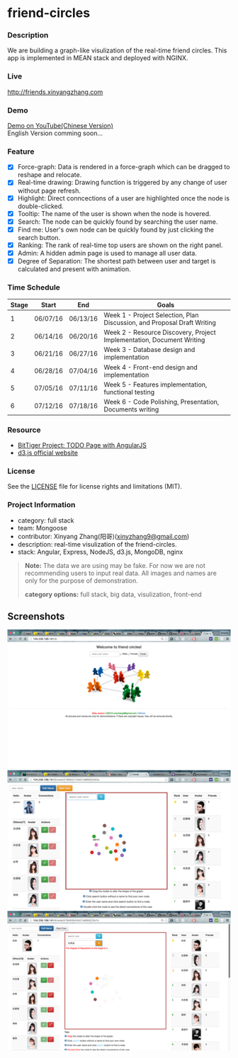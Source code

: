 # friend-circles

### Description
We are building a graph-like visulization of the real-time friend circles. This app is implemented in MEAN stack and deployed with NGINX.
### Live
http://friends.xinyangzhang.com
### Demo
[Demo on YouTube(Chinese Version)](https://youtu.be/tAQFk0LpZT4)  
English Version comming soon...
### Feature
- [x] Force-graph: Data is rendered in a force-graph which can be dragged to reshape and relocate.
- [x] Real-time drawing: Drawing function is triggered by any change of user without page refresh.
- [x] Highlight: Direct conncections of a user are highlighted once the node is double-clicked.
- [x] Tooltip: The name of the user is shown when the node is hovered.
- [x] Search: The node can be quickly found by searching the user name.
- [x] Find me: User's own node can be quickly found by just clicking the search button.
- [x] Ranking: The rank of real-time top users are shown on the right panel.
- [x] Admin: A hidden admin page is used to manage all user data.
- [x] Degree of Separation: The shortest path between user and target is calculated and present with animation.

### Time Schedule

| Stage | Start  | End | Goals |
| ------------- | ------------- | ------------- | ------------- |
| 1 | 06/07/16  | 06/13/16  | Week 1 - Project Selection, Plan Discussion, and Proposal Draft Writing |
| 2 | 06/14/16  | 06/20/16  | Week 2 - Resource Discovery, Project Implementation, Document Writing  |
| 3 | 06/21/16  | 06/27/16  | Week 3 - Database design and implementation  |
| 4 | 06/28/16  | 07/04/16  | Week 4 - Front-end design and implementation  |
| 5 | 07/05/16  | 07/11/16  | Week 5 - Features implementation, functional testing  |
| 6 | 07/12/16  | 07/18/16  | Week 6 - Code Polishing, Presentation, Documents writing  |

### Resource
- [BitTiger Project: TODO Page with AngularJS](https://www.bittiger.io/microproject/KmcxazLmePpSm6XqY)
- [d3.js official website](https://d3js.org/)

### License
See the [LICENSE](LICENSE.md) file for license rights and limitations (MIT).

### Project Information
- category: full stack
- team: Mongoose
- contributor: Xinyang Zhang(阳哥)(xinyzhang9@gmail.com)
- description: real-time visulization of the friend-circles.
- stack: Angular, Express, NodeJS, d3.js, MongoDB, nginx

> **Note:** The data we are using may be fake. For now we are not recommending users to input real data. All images and names are only for the purpose of demonstration.
>
>**category options:** 
>full stack, big data, visulization, front-end
>
## Screenshots
![alt tag](https://raw.githubusercontent.com/xinyzhang9/friend-circles/master/screenshot5.png)
![alt tag](https://raw.githubusercontent.com/xinyzhang9/friend-circles/master/screenshot3.png)
![alt tag](https://raw.githubusercontent.com/xinyzhang9/friend-circles/master/screenshot4.png)

